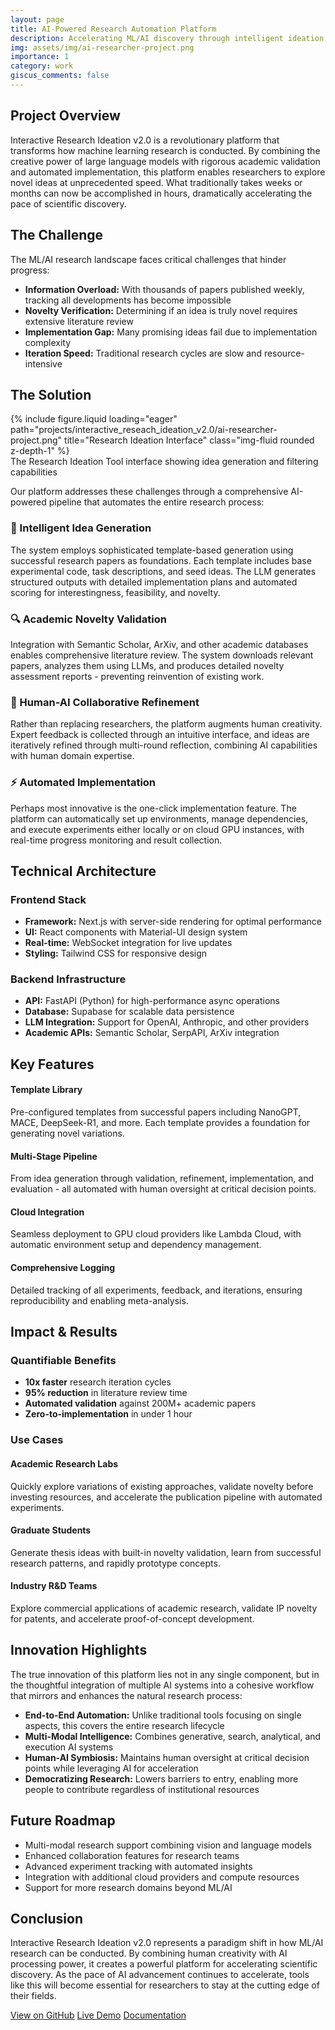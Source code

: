 ```yaml
---
layout: page
title: AI-Powered Research Automation Platform
description: Accelerating ML/AI discovery through intelligent ideation, validation, and implementation
img: assets/img/ai-researcher-project.png
importance: 1
category: work
giscus_comments: false
---
```


<h2>Project Overview</h2>
<p>
Interactive Research Ideation v2.0 is a revolutionary platform that transforms how machine learning research is conducted. By combining the creative power of large language models with rigorous academic validation and automated implementation, this platform enables researchers to explore novel ideas at unprecedented speed. What traditionally takes weeks or months can now be accomplished in hours, dramatically accelerating the pace of scientific discovery.
</p>

<h2>The Challenge</h2>
<p>
The ML/AI research landscape faces critical challenges that hinder progress:
</p>
<ul>
<li><strong>Information Overload:</strong> With thousands of papers published weekly, tracking all developments has become impossible</li>
<li><strong>Novelty Verification:</strong> Determining if an idea is truly novel requires extensive literature review</li>
<li><strong>Implementation Gap:</strong> Many promising ideas fail due to implementation complexity</li>
<li><strong>Iteration Speed:</strong> Traditional research cycles are slow and resource-intensive</li>
</ul>

<h2>The Solution</h2>

<div class="row">
    <div class="col-sm mt-3 mt-md-0">
        {% include figure.liquid loading="eager" path="projects/interactive_reseach_ideation_v2.0/ai-researcher-project.png" title="Research Ideation Interface" class="img-fluid rounded z-depth-1" %}
    </div>
</div>
<div class="caption">
    The Research Ideation Tool interface showing idea generation and filtering capabilities
</div>

<p>
Our platform addresses these challenges through a comprehensive AI-powered pipeline that automates the entire research process:
</p>

<h3>🚀 Intelligent Idea Generation</h3>
<p>
The system employs sophisticated template-based generation using successful research papers as foundations. Each template includes base experimental code, task descriptions, and seed ideas. The LLM generates structured outputs with detailed implementation plans and automated scoring for interestingness, feasibility, and novelty.
</p>

<h3>🔍 Academic Novelty Validation</h3>
<p>
Integration with Semantic Scholar, ArXiv, and other academic databases enables comprehensive literature review. The system downloads relevant papers, analyzes them using LLMs, and produces detailed novelty assessment reports - preventing reinvention of existing work.
</p>

<h3>👥 Human-AI Collaborative Refinement</h3>
<p>
Rather than replacing researchers, the platform augments human creativity. Expert feedback is collected through an intuitive interface, and ideas are iteratively refined through multi-round reflection, combining AI capabilities with human domain expertise.
</p>

<h3>⚡ Automated Implementation</h3>
<p>
Perhaps most innovative is the one-click implementation feature. The platform can automatically set up environments, manage dependencies, and execute experiments either locally or on cloud GPU instances, with real-time progress monitoring and result collection.
</p>

<h2>Technical Architecture</h2>

<h3>Frontend Stack</h3>
<ul>
<li><strong>Framework:</strong> Next.js with server-side rendering for optimal performance</li>
<li><strong>UI:</strong> React components with Material-UI design system</li>
<li><strong>Real-time:</strong> WebSocket integration for live updates</li>
<li><strong>Styling:</strong> Tailwind CSS for responsive design</li>
</ul>

<h3>Backend Infrastructure</h3>
<ul>
<li><strong>API:</strong> FastAPI (Python) for high-performance async operations</li>
<li><strong>Database:</strong> Supabase for scalable data persistence</li>
<li><strong>LLM Integration:</strong> Support for OpenAI, Anthropic, and other providers</li>
<li><strong>Academic APIs:</strong> Semantic Scholar, SerpAPI, ArXiv integration</li>
</ul>

<h2>Key Features</h2>

<div class="row">
    <div class="col-sm-6">
        <h4>Template Library</h4>
        <p>Pre-configured templates from successful papers including NanoGPT, MACE, DeepSeek-R1, and more. Each template provides a foundation for generating novel variations.</p>
    </div>
    <div class="col-sm-6">
        <h4>Multi-Stage Pipeline</h4>
        <p>From idea generation through validation, refinement, implementation, and evaluation - all automated with human oversight at critical decision points.</p>
    </div>
</div>

<div class="row">
    <div class="col-sm-6">
        <h4>Cloud Integration</h4>
        <p>Seamless deployment to GPU cloud providers like Lambda Cloud, with automatic environment setup and dependency management.</p>
    </div>
    <div class="col-sm-6">
        <h4>Comprehensive Logging</h4>
        <p>Detailed tracking of all experiments, feedback, and iterations, ensuring reproducibility and enabling meta-analysis.</p>
    </div>
</div>

<h2>Impact & Results</h2>

<h3>Quantifiable Benefits</h3>
<ul>
<li><strong>10x faster</strong> research iteration cycles</li>
<li><strong>95% reduction</strong> in literature review time</li>
<li><strong>Automated validation</strong> against 200M+ academic papers</li>
<li><strong>Zero-to-implementation</strong> in under 1 hour</li>
</ul>

<h3>Use Cases</h3>

<h4>Academic Research Labs</h4>
<p>Quickly explore variations of existing approaches, validate novelty before investing resources, and accelerate the publication pipeline with automated experiments.</p>

<h4>Graduate Students</h4>
<p>Generate thesis ideas with built-in novelty validation, learn from successful research patterns, and rapidly prototype concepts.</p>

<h4>Industry R&D Teams</h4>
<p>Explore commercial applications of academic research, validate IP novelty for patents, and accelerate proof-of-concept development.</p>

<h2>Innovation Highlights</h2>

<p>
The true innovation of this platform lies not in any single component, but in the thoughtful integration of multiple AI systems into a cohesive workflow that mirrors and enhances the natural research process:
</p>

<ul>
<li><strong>End-to-End Automation:</strong> Unlike traditional tools focusing on single aspects, this covers the entire research lifecycle</li>
<li><strong>Multi-Modal Intelligence:</strong> Combines generative, search, analytical, and execution AI systems</li>
<li><strong>Human-AI Symbiosis:</strong> Maintains human oversight at critical decision points while leveraging AI for acceleration</li>
<li><strong>Democratizing Research:</strong> Lowers barriers to entry, enabling more people to contribute regardless of institutional resources</li>
</ul>

<h2>Future Roadmap</h2>

<ul>
<li>Multi-modal research support combining vision and language models</li>
<li>Enhanced collaboration features for research teams</li>
<li>Advanced experiment tracking with automated insights</li>
<li>Integration with additional cloud providers and compute resources</li>
<li>Support for more research domains beyond ML/AI</li>
</ul>

<h2>Conclusion</h2>

<p>
Interactive Research Ideation v2.0 represents a paradigm shift in how ML/AI research can be conducted. By combining human creativity with AI processing power, it creates a powerful platform for accelerating scientific discovery. As the pace of AI advancement continues to accelerate, tools like this will become essential for researchers to stay at the cutting edge of their fields.
</p>

<div class="row">
    <div class="col-sm mt-3 mt-md-0">
        <a href="https://github.com/yourusername/interactive-research-ideation" class="btn btn-primary">View on GitHub</a>
        <a href="#" class="btn btn-secondary">Live Demo</a>
        <a href="#" class="btn btn-info">Documentation</a>
    </div>
</div>